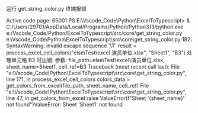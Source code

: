 运行 get_string_color.py 终端报错

Active code page: 65001
PS E:\Vscode_Code\Python\ExcelToTypescript> & C:/Users/29701/AppData/Local/Programs/Python/Python313/python.exe e:/Vscode_Code/Python/ExcelToTypescript/src/core/get_string_color.py
e:\Vscode_Code\Python\ExcelToTypescript\src\core\get_string_color.py:182: SyntaxWarning: invalid escape sequence '\T'
result = process_excel_cell_colors("else\Test\excel
演员单位.xlsx", "Sheet1", "B3")
处理单元格 B3 时出错:
参数: file_path=else\Test\excel\演员单位.xlsx, sheet_name=Sheet1, cell_ref=B3
Traceback (most recent call last):
File "e:\Vscode_Code\Python\ExcelToTypescript\src\core\get_string_color.py", line 171, in process_excel_cell_colors
colors_data = get_colors_from_excel(file_path, sheet_name, cell_ref)
File "e:\Vscode_Code\Python\ExcelToTypescript\src\core\get_string_color.py", line 47, in get_colors_from_excel
raise ValueError(f"Sheet '{sheet_name}' not found")ValueError: Sheet 'Sheet1' not found
